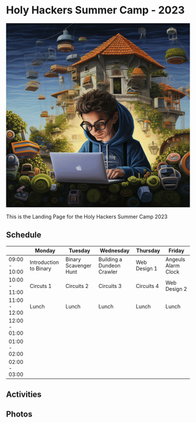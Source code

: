 # Holy Hackers Summer Camp - 2023

![Landing Image](carlo_acutis.png)

This is the Landing Page for the Holy Hackers Summer Camp 2023

## Schedule

|               | Monday | Tuesday | Wednesday | Thursday | Friday |
|---------------|--------|---------|-----------|----------|--------|
| 09:00 - 10:00 | Introduction to Binary | Binary Scavenger Hunt | Building a Dundeon Crawler | Web Design 1 | Angeuls Alarm Clock |
| 10:00 - 11:00 | Circuts 1 | Circuits 2 | Circuits 3 | Circuits 4 | Web Design 2 |
| 11:00 - 12:00 | Lunch | Lunch  | Lunch    | Lunch   | Lunch  |
| 12:00 - 01:00 |        |         |           |          |        |
| 01:00 - 02:00 |        |         |           |          |        |
| 02:00 - 03:00 |        |         |           |          |        |



## Activities


## Photos
